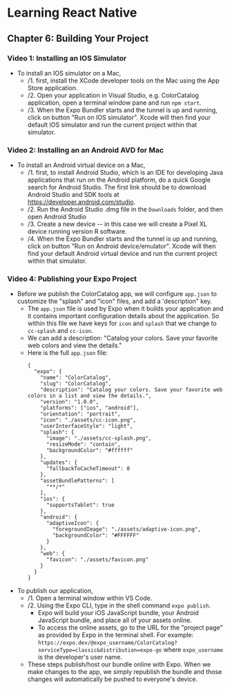 # Learning React Native
## Chapter 6: Building Your Project
### Video 1: Installing an IOS Simulator
- To install an IOS simulator on a Mac, 
  - /1. first, install the XCode developer tools on the Mac using the App Store application.
  - /2. Open your application in Visual Studio, e.g. ColorCatalog application, open a terminal window pane and run `npm start`. 
  - /3. When the Expo Bundler starts and the tunnel is up and running, click on button "Run on IOS simulator". Xcode will then find your default IOS simulator and run the current project within that simulator.

### Video 2: Installing an an Android AVD for Mac
- To install an Android virtual device on a Mac, 
  - /1. first, to install Android Studio, which is an IDE for developing Java applications that run on the Android platform, do a quick Google search for Android Studio. The first link should be to download Android Studio and SDK tools at <https://developer.android.com/studio>.
  - /2. Run the Android Studio .dmg file in the `Downloads` folder, and then open Android Studio
  - /3. Create a new device -- in this case we will create a Pixel XL device running version R software.
  - /4. When the Expo Bundler starts and the tunnel is up and running, click on button "Run on Android device/emulator". Xcode will then find your default Android virtual device and run the current project within that simulator.

### Video 4: Publishing your Expo Project
- Before we publish the ColorCatalog app, we will configure `app.json` to customize the "splash" and "icon" files, and add a 'description" key.
  - The `app.json` file is used by Expo when it builds your application and it contains important configuration details about the application. So within this file we have keys for `icon` and `splash` that we change to `cc-splash` and `cc-icon`.
  - We can add a description: "Catalog your colors. Save your favorite web colors and view the details."
  - Here is the full `app.json` file:
    ```
    {
      "expo": {
        "name": "ColorCatalog",
        "slug": "ColorCatalog",
        "description": "Catalog your colors. Save your favorite web colors in a list and view the details.",
        "version": "1.0.0",
        "platforms": ["ios", "android"],
        "orientation": "portrait",
        "icon": "./assets/cc-icon.png",
        "userInterfaceStyle": "light",
        "splash": {
          "image": "./assets/cc-splash.png",
          "resizeMode": "contain",
          "backgroundColor": "#ffffff"
        },
        "updates": {
          "fallbackToCacheTimeout": 0
        },
        "assetBundlePatterns": [
          "**/*"
        ],
        "ios": {
          "supportsTablet": true
        },
        "android": {
          "adaptiveIcon": {
            "foregroundImage": "./assets/adaptive-icon.png",
            "backgroundColor": "#FFFFFF"
          }
        },
        "web": {
          "favicon": "./assets/favicon.png"
        }
      }
    }
    ```
- To publish our application, 
  - /1. Open a terminal window within VS Code. 
  - /2. Using the Expo CLI, type in the shell command `expo publish`.
    -  Expo will build your iOS JavaScript bundle, your Android JavaScript bundle, and place all of your assets online. 
    -  To access the online assets, go to the URL for the "project page" as provided by Expo in the terminal shell. For example: `https://expo.dev/@expo_username/ColorCatalog?serviceType=classic&distribution=expo-go` where `expo_username` is the developer's user name.
  -  These steps publish/host our bundle online with Expo. When we make changes to the app, we simply republish the bundle and those changes will automatically be pushed to everyone's device.
